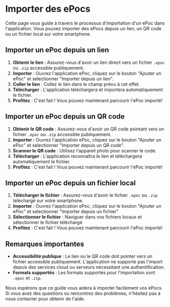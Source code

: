 # Importer des ePocs

Cette page vous guide à travers le processus d'importation d'un ePoc dans l'application. Vous pouvez importer des ePocs depuis un lien, un QR code ou un fichier local sur votre smartphone.

## Importer un ePoc depuis un lien

1. **Obtenir le lien** : Assurez-vous d'avoir un lien direct vers un fichier `.epoc` ou `.zip` accessible publiquement.
2. **Importer** : Ouvrez l'application ePoc, cliquez sur le bouton "Ajouter un ePoc" et selectionner "Importer depuis un lien".
3. **Coller le lien** : Collez le lien dans le champ prévu à cet effet.
4. **Télécharger** : L'application téléchargera et importera automatiquement le fichier.
5. **Profitez** : C'est fait ! Vous pouvez maintenant parcourir l'ePoc importé!

## Importer un ePoc depuis un QR code

1. **Obtenir le QR code** : Assurez-vous d'avoir un QR code pointant vers un fichier `.epoc` ou `.zip` accessible publiquement.
2. **Importer** : Ouvrez l'application ePoc, cliquez sur le bouton "Ajouter un ePoc" et selectionner "Importer depuis un QR code".
3. **Scanner le QR code** : Utilisez l'appareil photo pour scanner le code.
4. **Télécharger** : L'application reconnaîtra le lien et téléchargera automatiquement le fichier.
5. **Profitez** : C'est fait ! Vous pouvez maintenant parcourir l'ePoc importé!

## Importer un ePoc depuis un fichier local

1. **Télécharger le fichier** : Assurez-vous d'avoir le fichier `.epoc` ou `.zip` téléchargé sur votre smartphone.
2. **Importer** : Ouvrez l'application ePoc, cliquez sur le bouton "Ajouter un ePoc" et selectionner "Importer depuis un fichier"
3. **Sélectionner le fichier** : Naviguer dans vos fichiers locaux et sélectionner le fichier téléchargé
4. **Profitez** : C'est fait ! Vous pouvez maintenant parcourir l'ePoc importé!

## Remarques importantes

- **Accessibilité publique** : Le lien ou le QR code doit pointer vers un fichier accessible publiquement. L'application ne supporte pas l'import depuis des services cloud ou serveurs nécessitant une authentification.
- **Formats supportés** : Les formats supportés pour l'importation sont `.epoc` et `.zip`.

Nous espérons que ce guide vous aidera à importer facilement vos ePocs. Si vous avez des questions ou rencontrez des problèmes, n'hésitez pas à nous contacter pour obtenir de l'aide.
